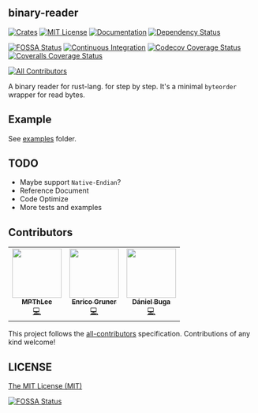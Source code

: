 binary-reader
-------------
[![Crates][CratesIOBadge]][CratesIO]
[![MIT License][LicenseBadge]][License]
[![Documentation][DocsRsBadge]][DocsRs]
[![Dependency Status][DepsRsBadge]][DepsRs]

[![FOSSA Status][FOSSAShieldBadge]][FOSSAShield]
[![Continuous Integration][GithubActionsBadge]][GithubActions]
[![Codecov Coverage Status][CodecovBadge]][Codecov]
[![Coveralls Coverage Status][CoverallsBadge]][Coveralls]

<!-- ALL-CONTRIBUTORS-BADGE:START - Do not remove or modify this section -->
[![All Contributors](https://img.shields.io/badge/all_contributors-3-orange.svg?style=flat-square)](#contributors)
<!-- ALL-CONTRIBUTORS-BADGE:END -->

A binary reader for rust-lang. for step by step.
It's a minimal `byteorder` wrapper for read bytes.

Example
-------
See [examples](examples/) folder.

TODO
----
 * Maybe support `Native-Endian`?
 * Reference Document
 * Code Optimize
 * More tests and examples



Contributors
------------
<!-- ALL-CONTRIBUTORS-LIST:START - Do not remove or modify this section -->
<!-- prettier-ignore-start -->
<!-- markdownlint-disable -->
<table>
  <tr>
    <td align="center"><a href="https://github.com/MPThLee"><img src="https://avatars.githubusercontent.com/u/26970092?v=4?s=100" width="100px;" alt=""/><br /><sub><b>MPThLee</b></sub></a><br /><a href="https://github.com/MPThLee/binary-reader.rs/commits?author=MPThLee" title="Code">💻</a></td>
    <td align="center"><a href="https://github.com/evayde"><img src="https://avatars.githubusercontent.com/u/25255815?v=4?s=100" width="100px;" alt=""/><br /><sub><b>Enrico Gruner</b></sub></a><br /><a href="https://github.com/MPThLee/binary-reader.rs/commits?author=evayde" title="Code">💻</a></td>
    <td align="center"><a href="https://bugadani.github.io/"><img src="https://avatars.githubusercontent.com/u/977627?v=4?s=100" width="100px;" alt=""/><br /><sub><b>Dániel Buga</b></sub></a><br /><a href="https://github.com/MPThLee/binary-reader.rs/commits?author=bugadani" title="Code">💻</a></td>
  </tr>
</table>

<!-- markdownlint-restore -->
<!-- prettier-ignore-end -->

<!-- ALL-CONTRIBUTORS-LIST:END -->

This project follows the [all-contributors](https://github.com/all-contributors/all-contributors) specification. Contributions of any kind welcome!

LICENSE
-------
[The MIT License (MIT)](LICENSE.md)

[![FOSSA Status][FOSSALargeBadge]][FOSSALarge]


[CratesIO]: https://crates.io/crates/binary-reader
[CratesIOBadge]: https://img.shields.io/crates/v/binary-reader.svg

[License]: https://github.com/MPThLee/binary-reader.rs/blob/master/LICENSE.md
[LicenseBadge]: https://img.shields.io/github/license/MPThLee/binary-reader.rs.svg

[DocsRs]: https://docs.rs/binary-reader
[DocsRsBadge]: https://docs.rs/binary-reader/badge.svg

[DepsRs]: https://deps.rs/repo/github/mpthlee/binary-reader.rs
[DepsRsBadge]: https://deps.rs/repo/github/mpthlee/binary-reader.rs/status.svg

[FOSSAShield]: https://app.fossa.com/projects/git%2Bgithub.com%2FMPThLee%2Fbinary-reader.rs?ref=badge_shield
[FOSSAShieldBadge]: https://app.fossa.com/api/projects/git%2Bgithub.com%2FMPThLee%2Fbinary-reader.rs.svg?type=shield
[FOSSALarge]: https://app.fossa.com/projects/git%2Bgithub.com%2FMPThLee%2Fbinary-reader.rs?ref=badge_large
[FOSSALargeBadge]: https://app.fossa.com/api/projects/git%2Bgithub.com%2FMPThLee%2Fbinary-reader.rs.svg?type=large

[GithubActions]: https://github.com/MPThLee/binary-reader.rs/actions/workflows/ci.yml
[GithubActionsBadge]: https://github.com/MPThLee/binary-reader.rs/actions/workflows/ci.yml/badge.svg

<!-- Coverage -->
[Codecov]: https://codecov.io/gh/MPThLee/binary-reader.rs
[CodecovBadge]: https://codecov.io/gh/MPThLee/binary-reader.rs/branch/master/graph/badge.svg?token=uFbO1DSJvd

[Coveralls]: https://coveralls.io/github/MPThLee/binary-reader.rs?branch=master
[CoverallsBadge]: https://coveralls.io/repos/github/MPThLee/binary-reader.rs/badge.svg?branch=master
